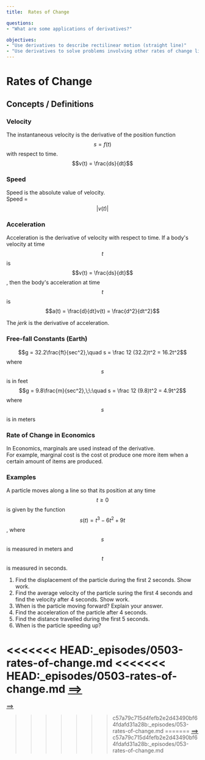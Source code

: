 ```yaml
---
title:  Rates of Change

questions:
- "What are some applications of derivatives?"

objectives:
- "Use derivatives to describe rectilinear motion (straight line)"
- "Use derivatives to solve problems involving other rates of change like marginal cosr and marginal revenue"
---
```


# Rates of Change

## Concepts / Definitions

### Velocity
The instantaneous velocity is the derivative of the position function $$s = f(t)$$
with respect to time.
$$v(t) = \frac{ds}{dt}$$

### Speed
Speed is the absolute value of velocity.<br>
Speed = $$\lvert v(t)\rvert$$

### Acceleration
Acceleration is the derivative of velocity with respect to time. If a body's velocity at time $$t$$ is $$v(t) = \frac{ds}{dt}$$, then the body's acceleration at time $$t$$ is
$$a(t) = \frac{d}{dt}v(t) = \frac{d^2}{dt^2}$$

The _jerk_ is the derivative of acceleration.

### Free-fall Constants (Earth)
$$g = 32.2\frac{ft}{sec^2},\quad s = \frac 12 (32.2)t^2 = 16.2t^2$$ where $$s$$ is in feet<br>
$$g = 9.8\frac{m}{sec^2},\;\:\quad s = \frac 12 (9.8)t^2 = 4.9t^2$$ where $$s$$ is in meters

### Rate of Change in Economics
In Economics, marginals are used instead of the derivative.<br>
For example, marginal cost is the cost ot produce one more item when a certain amount of items are produced.

### Examples

A particle moves along a line so that its position at any time $$t \geq 0$$ is given by the function $$s(t) = t^3 -6t^2 + 9t$$, where $$s$$ is measured in meters and $$t$$ is measured in seconds.

  1. Find the displacement of the particle during the first 2 seconds. Show work.
  2. Find the average velocity of the particle suring the first 4 seconds and find the velocity after 4 seconds. Show work.
  3. When is the particle moving forward? Explain your answer.
  4. Find the acceleration of the particle after 4 seconds.
  5. Find the distance travelled during the first 5 seconds.
  6. When is the particle speeding up?

<<<<<<< HEAD:_episodes/0503-rates-of-change.md
<<<<<<< HEAD:_episodes/0503-rates-of-change.md
[==>](../0504-derivatives-of-trigonometric-functions)
=======
[==>](../054-squeeze-theorem-and-limit-of-composite-functions)
>>>>>>> c57a79c715d4fefb2e2d43490bf64fdafd31a28b:_episodes/053-rates-of-change.md
=======
[==>](../054-squeeze-theorem-and-limit-of-composite-functions)
>>>>>>> c57a79c715d4fefb2e2d43490bf64fdafd31a28b:_episodes/053-rates-of-change.md

